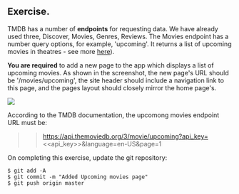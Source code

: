 ## Exercise.

TMDB has a number of __endpoints__ for requesting data. We have already used three, Discover, Movies, Genres, Reviews. The Movies endpoint has a number query options, for example, 'upcoming'. It returns a list of upcoming movies in theatres - see more [here][endpoint]). 

__You are required__ to add a new page to the app which displays a list of upcoming movies. As shown in the screenshot, the new page's URL should be '/movies/upcoming', the site header should include a navigation link to this page, and the pages layout should closely mirror the home page's. 

![][upcoming]

According to the TMDB documentation, the upcomong movies endpoint  URL must be:

>>https://api.themoviedb.org/3/movie/upcoming?api_key=<<api_key>>&language=en-US&page=1

On completing this exercise, update the git repository:
~~~
$ git add -A
$ git commit -m "Added Upcoming movies page"
$ git push origin master
~~~

[endpoint]: https://developers.themoviedb.org/3/movies/get-upcoming
[upcoming]: ./img/upcoming.png

